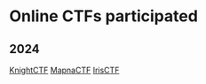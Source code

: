 # Online CTFs participated

## 2024
[KnightCTF](https://github.com/warlocksmurf/ctftime-writeups/blob/main/KnightCTF)
[MapnaCTF](https://github.com/warlocksmurf/ctftime-writeups/blob/main/IrisCTF)
[IrisCTF](https://github.com/warlocksmurf/ctftime-writeups/blob/main/IrisCTF)
